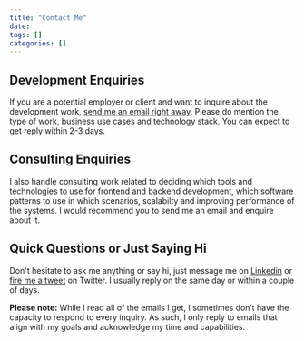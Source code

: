 ```yaml
---
title: "Contact Me"
date: 
tags: []
categories: []
---
```

<div class = "contactme">
<div class = "contactme_devenquiry">
    <h2>Development Enquiries</h2>
    <p class = "size-2x">If you are a potential employer or client and want to inquire about the development work, <a href="mailto:karan.khanchandani94@gmail.com">send me an email right away</a>. Please do mention the type of work, business use cases and technology stack. You can expect to get reply within 2-3 days.</p>
</div>
<div class = "contactme_consulting">
    <h2>Consulting Enquiries</h2>
    <p>I also handle consulting work related to deciding which tools and technologies to use for frontend and backend development, which software patterns to use in which scenarios, scalabilty and improving performance of the systems. I would recommend you to send me an email and enquire about it.</p>
</div>
<div class = "contactme_just">
    <h2>Quick Questions or Just Saying Hi</h2>
    <p>Don't hesitate to ask me anything or say hi, just message me on <a href = "https://www.linkedin.com/in/karan-khanchandani-47a22569/">Linkedin</a> or <a href = "https://twitter.com/kingkk1994">fire me a tweet</a> on Twitter. I usually reply on the same day or within a couple of days.</p>
</div>
<div class = "contactme_note">
<p><b>Please note:</b> While I read all of the emails I get, I sometimes don’t have the capacity to respond to every inquiry. As such, I only reply to emails that align with my goals and acknowledge my time and capabilities.</p>
</div>